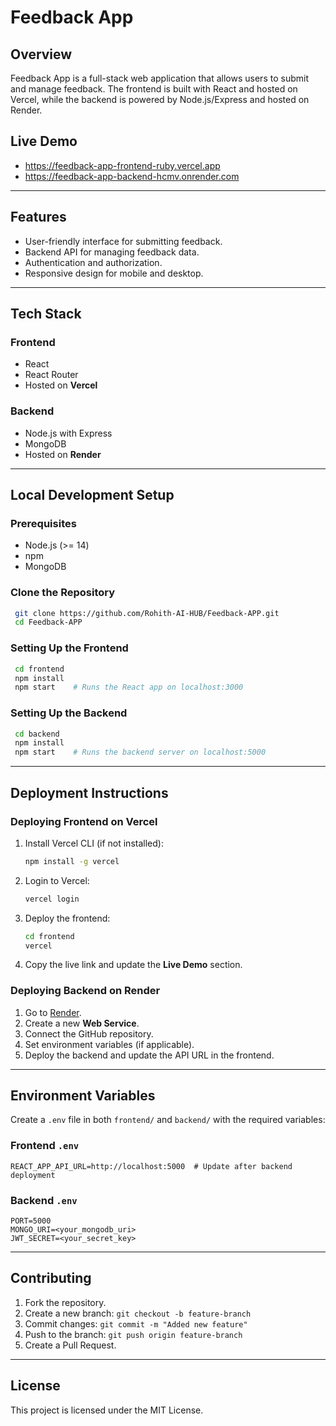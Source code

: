 # Feedback App

## Overview
Feedback App is a full-stack web application that allows users to submit and manage feedback. The frontend is built with React and hosted on Vercel, while the backend is powered by Node.js/Express and hosted on Render.

## Live Demo
- https://feedback-app-frontend-ruby.vercel.app
- https://feedback-app-backend-hcmv.onrender.com

---

## Features
- User-friendly interface for submitting feedback.
- Backend API for managing feedback data.
- Authentication and authorization.
- Responsive design for mobile and desktop.

---

## Tech Stack
### Frontend
- React
- React Router
- Hosted on **Vercel**

### Backend
- Node.js with Express
- MongoDB
- Hosted on **Render**

---

## Local Development Setup

### Prerequisites
- Node.js (>= 14)
- npm
- MongoDB

### Clone the Repository
```sh
 git clone https://github.com/Rohith-AI-HUB/Feedback-APP.git
 cd Feedback-APP
```

### Setting Up the Frontend
```sh
 cd frontend
 npm install  
 npm start    # Runs the React app on localhost:3000
```

### Setting Up the Backend
```sh
 cd backend
 npm install  
 npm start    # Runs the backend server on localhost:5000
```

---

## Deployment Instructions

### Deploying Frontend on Vercel
1. Install Vercel CLI (if not installed):
   ```sh
   npm install -g vercel
   ```
2. Login to Vercel:
   ```sh
   vercel login
   ```
3. Deploy the frontend:
   ```sh
   cd frontend
   vercel
   ```
4. Copy the live link and update the **Live Demo** section.

### Deploying Backend on Render
1. Go to [Render](https://render.com/).
2. Create a new **Web Service**.
3. Connect the GitHub repository.
4. Set environment variables (if applicable).
5. Deploy the backend and update the API URL in the frontend.

---

## Environment Variables
Create a `.env` file in both `frontend/` and `backend/` with the required variables:

### Frontend `.env`
```
REACT_APP_API_URL=http://localhost:5000  # Update after backend deployment
```

### Backend `.env`
```
PORT=5000
MONGO_URI=<your_mongodb_uri>
JWT_SECRET=<your_secret_key>
```

---

## Contributing
1. Fork the repository.
2. Create a new branch: `git checkout -b feature-branch`
3. Commit changes: `git commit -m "Added new feature"`
4. Push to the branch: `git push origin feature-branch`
5. Create a Pull Request.

---

## License
This project is licensed under the MIT License.

